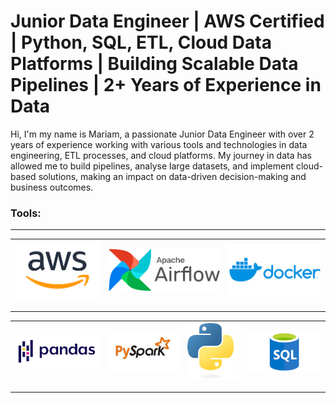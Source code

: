 
# Junior Data Engineer | AWS Certified | Python, SQL, ETL, Cloud Data Platforms | Building Scalable Data Pipelines | 2+ Years of Experience in Data 


Hi, I'm my name is Mariam, a passionate Junior Data Engineer with over 2 years of experience working with various tools and technologies in data engineering, ETL processes, and cloud platforms. My journey in data has allowed me to build pipelines, analyse large datasets, and implement cloud-based solutions, making an impact on data-driven decision-making and business outcomes.


### Tools:

-------------------------------------------------------------------------------------------------------------------------------------
|       ![alt text](images/aws.png)       |      ![alt text](images/airflow.png)       |      ![alt text](images\docker.png)        |      
|------------------------------------|-------------------------------------|--------------------------------------------------------|
-------------------------------------------------------------------------------------------------------------------------------------


|       ![alt text](images/pandas.png)     |      ![alt text](images/pyspark.jpeg)       |      ![alt text](images/python.jpeg)     |      ![alt text](images/sql.png)
|------------------------------------|-------------------------------------|--------------------------------------------------------|--------------------------------------------|
----------------------------------------------------------------------------------------------------------------------------------------------------------------------------------
